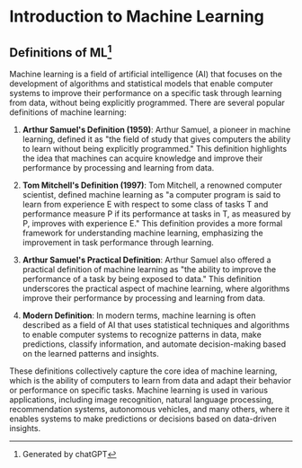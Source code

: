 # Introduction to Machine Learning

## Definitions of ML[^def-ML]

Machine learning is a field of artificial intelligence (AI) that focuses on the development of algorithms and statistical models that enable computer systems to improve their performance on a specific task through learning from data, without being explicitly programmed. There are several popular definitions of machine learning:

1. **Arthur Samuel's Definition (1959)**: Arthur Samuel, a pioneer in machine learning, defined it as "the field of study that gives computers the ability to learn without being explicitly programmed." This definition highlights the idea that machines can acquire knowledge and improve their performance by processing and learning from data.

2. **Tom Mitchell's Definition (1997)**: Tom Mitchell, a renowned computer scientist, defined machine learning as "a computer program is said to learn from experience E with respect to some class of tasks T and performance measure P if its performance at tasks in T, as measured by P, improves with experience E." This definition provides a more formal framework for understanding machine learning, emphasizing the improvement in task performance through learning.

3. **Arthur Samuel's Practical Definition**: Arthur Samuel also offered a practical definition of machine learning as "the ability to improve the performance of a task by being exposed to data." This definition underscores the practical aspect of machine learning, where algorithms improve their performance by processing and learning from data.

4. **Modern Definition**: In modern terms, machine learning is often described as a field of AI that uses statistical techniques and algorithms to enable computer systems to recognize patterns in data, make predictions, classify information, and automate decision-making based on the learned patterns and insights.

These definitions collectively capture the core idea of machine learning, which is the ability of computers to learn from data and adapt their behavior or performance on specific tasks. Machine learning is used in various applications, including image recognition, natural language processing, recommendation systems, autonomous vehicles, and many others, where it enables systems to make predictions or decisions based on data-driven insights.

[^def-ML]: Generated by chatGPT

